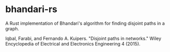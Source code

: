 # bhandari-rs

A Rust implementation of Bhandari's algorithm for finding disjoint paths in a graph.

Iqbal, Farabi, and Fernando A. Kuipers. "Disjoint paths in networks." Wiley Encyclopedia of Electrical and Electronics Engineering 4 (2015).
